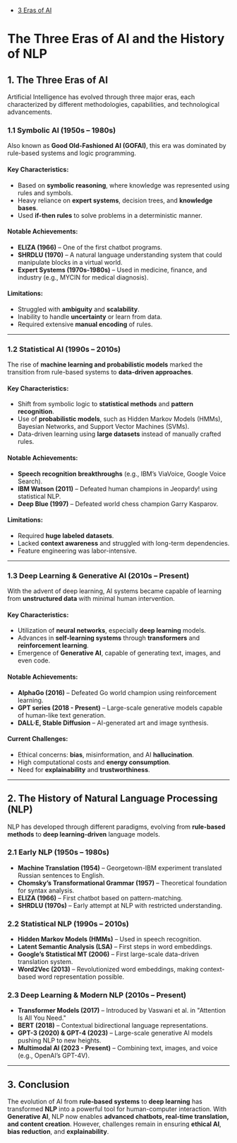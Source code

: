 - [3 Eras of AI](#eras)

<a id='eras'></a>
# The Three Eras of AI and the History of NLP

## 1. The Three Eras of AI

Artificial Intelligence has evolved through three major eras, each characterized by different methodologies, capabilities, and technological advancements.

### **1.1 Symbolic AI (1950s – 1980s)**
Also known as **Good Old-Fashioned AI (GOFAI)**, this era was dominated by rule-based systems and logic programming.

#### **Key Characteristics:**
- Based on **symbolic reasoning**, where knowledge was represented using rules and symbols.
- Heavy reliance on **expert systems**, decision trees, and **knowledge bases**.
- Used **if-then rules** to solve problems in a deterministic manner.

#### **Notable Achievements:**
- **ELIZA (1966)** – One of the first chatbot programs.
- **SHRDLU (1970)** – A natural language understanding system that could manipulate blocks in a virtual world.
- **Expert Systems (1970s-1980s)** – Used in medicine, finance, and industry (e.g., MYCIN for medical diagnosis).

#### **Limitations:**
- Struggled with **ambiguity** and **scalability**.
- Inability to handle **uncertainty** or learn from data.
- Required extensive **manual encoding** of rules.

---

### **1.2 Statistical AI (1990s – 2010s)**
The rise of **machine learning and probabilistic models** marked the transition from rule-based systems to **data-driven approaches**.

#### **Key Characteristics:**
- Shift from symbolic logic to **statistical methods** and **pattern recognition**.
- Use of **probabilistic models**, such as Hidden Markov Models (HMMs), Bayesian Networks, and Support Vector Machines (SVMs).
- Data-driven learning using **large datasets** instead of manually crafted rules.

#### **Notable Achievements:**
- **Speech recognition breakthroughs** (e.g., IBM’s ViaVoice, Google Voice Search).
- **IBM Watson (2011)** – Defeated human champions in Jeopardy! using statistical NLP.
- **Deep Blue (1997)** – Defeated world chess champion Garry Kasparov.

#### **Limitations:**
- Required **huge labeled datasets**.
- Lacked **context awareness** and struggled with long-term dependencies.
- Feature engineering was labor-intensive.

---

### **1.3 Deep Learning & Generative AI (2010s – Present)**
With the advent of deep learning, AI systems became capable of learning from **unstructured data** with minimal human intervention.

#### **Key Characteristics:**
- Utilization of **neural networks**, especially **deep learning** models.
- Advances in **self-learning systems** through **transformers** and **reinforcement learning**.
- Emergence of **Generative AI**, capable of generating text, images, and even code.

#### **Notable Achievements:**
- **AlphaGo (2016)** – Defeated Go world champion using reinforcement learning.
- **GPT series (2018 - Present)** – Large-scale generative models capable of human-like text generation.
- **DALL·E, Stable Diffusion** – AI-generated art and image synthesis.

#### **Current Challenges:**
- Ethical concerns: **bias**, misinformation, and AI **hallucination**.
- High computational costs and **energy consumption**.
- Need for **explainability** and **trustworthiness**.

---

## 2. The History of Natural Language Processing (NLP)

NLP has developed through different paradigms, evolving from **rule-based methods** to **deep learning-driven** language models.

### **2.1 Early NLP (1950s – 1980s)**
- **Machine Translation (1954)** – Georgetown-IBM experiment translated Russian sentences to English.
- **Chomsky’s Transformational Grammar (1957)** – Theoretical foundation for syntax analysis.
- **ELIZA (1966)** – First chatbot based on pattern-matching.
- **SHRDLU (1970s)** – Early attempt at NLP with restricted understanding.

### **2.2 Statistical NLP (1990s – 2010s)**
- **Hidden Markov Models (HMMs)** – Used in speech recognition.
- **Latent Semantic Analysis (LSA)** – First steps in word embeddings.
- **Google’s Statistical MT (2006)** – First large-scale data-driven translation system.
- **Word2Vec (2013)** – Revolutionized word embeddings, making context-based word representation possible.

### **2.3 Deep Learning & Modern NLP (2010s – Present)**
- **Transformer Models (2017)** – Introduced by Vaswani et al. in "Attention Is All You Need."
- **BERT (2018)** – Contextual bidirectional language representations.
- **GPT-3 (2020) & GPT-4 (2023)** – Large-scale generative AI models pushing NLP to new heights.
- **Multimodal AI (2023 - Present)** – Combining text, images, and voice (e.g., OpenAI’s GPT-4V).

---

## 3. Conclusion
The evolution of AI from **rule-based systems** to **deep learning** has transformed **NLP** into a powerful tool for human-computer interaction. With **Generative AI**, NLP now enables **advanced chatbots, real-time translation, and content creation**. However, challenges remain in ensuring **ethical AI**, **bias reduction**, and **explainability**.